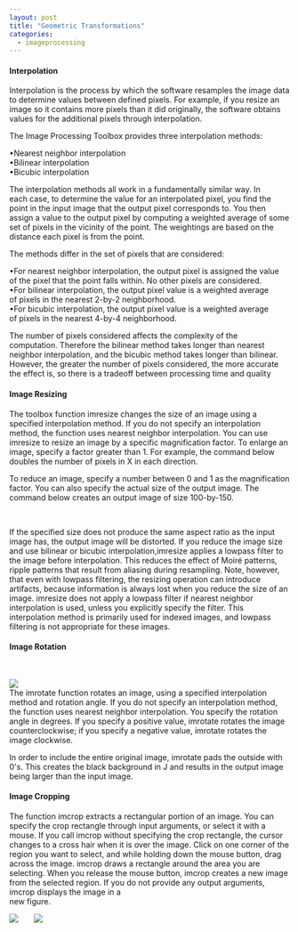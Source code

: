 ```yaml
---
layout: post
title: "Geometric Transformations"
categories:
  - imageprocessing
---
```


#### Interpolation

Interpolation is the process by which the software resamples the image data to determine values between defined pixels. For example, if you resize an image so it contains more pixels than it did originally, the software obtains values for the additional pixels through interpolation.

The Image Processing Toolbox provides three interpolation methods:

•Nearest neighbor interpolation  
•Bilinear interpolation  
•Bicubic interpolation

The interpolation methods all work in a fundamentally similar way. In each case, to determine the value for an interpolated pixel, you find the point in the input image that the output pixel corresponds to. You then assign a value to the output pixel by computing a weighted average of some set of pixels in the vicinity of the point. The weightings are based on the distance each pixel is from the point.

The methods differ in the set of pixels that are considered:

•For nearest neighbor interpolation, the output pixel is assigned the value of the pixel that the point falls within. No other pixels are considered.  
•For bilinear interpolation, the output pixel value is a weighted average of pixels in the nearest 2-by-2 neighborhood.  
•For bicubic interpolation, the output pixel value is a weighted average of pixels in the nearest 4-by-4 neighborhood.

The number of pixels considered affects the complexity of the computation. Therefore the bilinear method takes longer than nearest neighbor interpolation, and the bicubic method takes longer than bilinear. However, the greater the number of pixels considered, the more accurate the effect is, so there is a tradeoff between processing time and quality

#### Image Resizing

The toolbox function imresize changes the size of an image using a specified interpolation method. If you do not specify an interpolation method, the function uses nearest neighbor interpolation. You can use imresize to resize an image by a specific magnification factor. To enlarge an image, specify a factor greater than 1. For example, the command below doubles the number of pixels in X in each direction.

To reduce an image, specify a number between 0 and 1 as the magnification factor. You can also specify the actual size of the output image. The command below creates an output image of size 100-by-150.

 

If the specified size does not produce the same aspect ratio as the input image has, the output image will be distorted. If you reduce the image size and use bilinear or bicubic interpolation,imresize applies a lowpass filter to the image before interpolation. This reduces the effect of Moiré patterns, ripple patterns that result from aliasing during resampling. Note, however, that even with lowpass filtering, the resizing operation can introduce artifacts, because information is always lost when you reduce the size of an image. imresize does not apply a lowpass filter if nearest neighbor interpolation is used, unless you explicitly specify the filter. This interpolation method is primarily used for indexed images, and lowpass filtering is not appropriate for these images.

#### Image Rotation

 

![][1]  
The imrotate function rotates an image, using a specified interpolation method and rotation angle. If you do not specify an interpolation method, the function uses nearest neighbor interpolation. You specify the rotation angle in degrees. If you specify a positive value, imrotate rotates the image counterclockwise; if you specify a negative value, imrotate rotates the image clockwise.

In order to include the entire original image, imrotate pads the outside with  
0's. This creates the black background in J and results in the output image  
being larger than the input image.

#### Image Cropping

The function imcrop extracts a rectangular portion of an image. You can specify the crop rectangle through input arguments, or select it with a mouse. If you call imcrop without specifying the crop rectangle, the cursor changes to a cross hair when it is over the image. Click on one corner of the region you want to select, and while holding down the mouse button, drag across the image. imcrop draws a rectangle around the area you are selecting. When you release the mouse button, imcrop creates a new image from the selected region. If you do not provide any output arguments, imcrop displays the image in a  
new figure.

![][2]       ![][3]

[1]: https://lh4.googleusercontent.com/syAdomdn8eDWcn9vypUTNXBPT-YbM_BLtYdz6lCFglS0ccs9c3ShLCC2wQo17worSqpNxmVRdPu8jAQzgyjNocHQigkWZh6Zsrh6MV9HYJaSyQKcaMEFv3RP
[2]: https://lh6.googleusercontent.com/ALsYQpWaTSuOs_O03cBtHpSQWfuCfuJC75oM_XTYCGoQiPUEkt3zudvLX_27G56YK1e79UHKflrtDeRVP7UNXFMG2odkUarXZbxgwN5AnQjeF-Ru5pX31byB
[3]: https://lh6.googleusercontent.com/YtOGpr9cCCyfHduIrEmKiZs1kfUivYsFBavCb4whlLLtenPfuJtrj1S1pjkRfT-kvEqSv2UN3naM8ZAm0XVSEFfF579FcaIHUr-PNEZoAzUk4VvxEQZrsSn7
